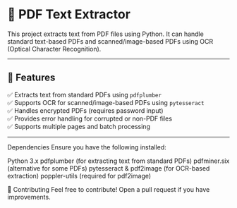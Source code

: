 # 📄 PDF Text Extractor  

This project extracts text from PDF files using Python. It can handle standard text-based PDFs and scanned/image-based PDFs using OCR (Optical Character Recognition).  

---

## 🚀 Features  
✅ Extracts text from standard PDFs using `pdfplumber`  
✅ Supports OCR for scanned/image-based PDFs using `pytesseract`  
✅ Handles encrypted PDFs (requires password input)  
✅ Provides error handling for corrupted or non-PDF files  
✅ Supports multiple pages and batch processing  

---

Dependencies
Ensure you have the following installed:

Python 3.x
pdfplumber (for extracting text from standard PDFs)
pdfminer.six (alternative for some PDFs)
pytesseract & pdf2image (for OCR-based extraction)
poppler-utils (required for pdf2image)

🤝 Contributing
Feel free to contribute! Open a pull request if you have improvements.
